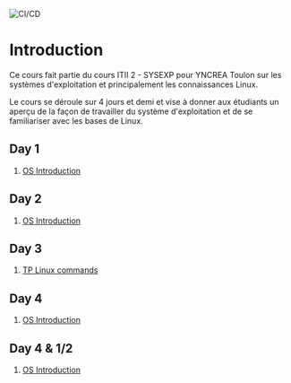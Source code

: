 ![CI/CD](https://github.com/jurocknsail/yncrea-cloudcomputing/workflows/CI/CD/badge.svg)

# Introduction

Ce cours fait partie du cours ITII 2 - SYSEXP pour YNCREA Toulon sur les systèmes d'exploitation et principalement les connaissances Linux.

Le cours se déroule sur 4 jours et demi et vise à donner aux étudiants un aperçu de la façon de travailler du système d'exploitation et de se familiariser avec les bases de Linux.
## Day 1

1. [OS Introduction](./00_intro.md)


## Day 2

1. [OS Introduction](./00_intro.md)


## Day 3

1. [TP Linux commands](02_TpCommandesLinux.md)


## Day 4

1. [OS Introduction](./00_intro.md)


## Day 4 & 1/2

1. [OS Introduction](./00_intro.md)